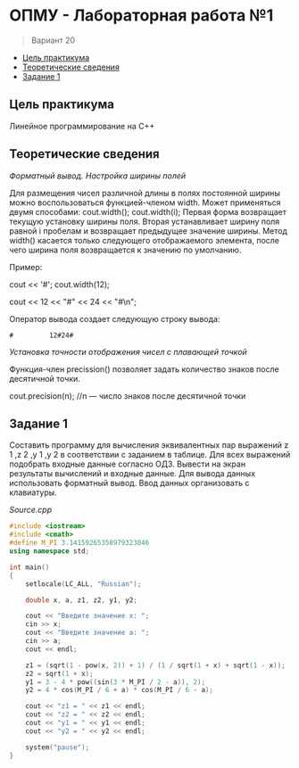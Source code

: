 # ОПМУ - Лабораторная работа №1

> Вариант 20

* [Цель практикума](#Цель-практикума)
* [Теоретические сведения](#Теоретические-сведения)
* [Задание 1](#Задание-1)

## Цель практикума

Линейное программирование на С++

## Теоретические сведения

*Форматный вывод. Настройка ширины полей*

Для размещения чисел различной длины в полях постоянной ширины
можно воспользоваться функцией-членом width. Может применяться двумя
способами:
cout.width(); cout.width(i);
Первая форма возвращает текущую установку ширины поля. Вторая
устанавливает ширину поля равной i пробелам и возвращает предыдущее
значение ширины. Метод width() касается только следующего отображаемого
элемента, после чего ширина поля возвращается к значению по умолчанию.

Пример:

cout << '#'; cout.width(12);

cout << 12 << "#" << 24 << "#\n";

Оператор вывода создает следующую строку вывода:

`#         12#24#`

*Установка точности отображения чисел с плавающей точкой*

Функция-член precission() позволяет задать количество знаков после
десятичной точки.

cout.precision(n); //n — число знаков после десятичной точки

## Задание 1

Составить программу для вычисления эквивалентных пар выражений
z 1 ,z 2 ,y 1 ,y 2 в соответствии с заданием в таблице. Для всех выражений
подобрать входные данные согласно ОДЗ.
Вывести на экран результаты вычислений и входные данные. Для
вывода данных использовать форматный вывод. Ввод данных организовать с
клавиатуры.

*Source.cpp*

```c++
#include <iostream>
#include <cmath>
#define M_PI 3.14159265358979323846
using namespace std;

int main()
{
	setlocale(LC_ALL, "Russian");

	double x, a, z1, z2, y1, y2;

	cout << "Введите значение x: ";
	cin >> x;
	cout << "Введите значение a: ";
	cin >> a;
	cout << endl;

	z1 = (sqrt(1 - pow(x, 2)) + 1) / (1 / sqrt(1 + x) + sqrt(1 - x));
	z2 = sqrt(1 + x);
	y1 = 3 - 4 * pow((sin(3 * M_PI / 2 - a)), 2);
	y2 = 4 * cos(M_PI / 6 + a) * cos(M_PI / 6 - a);

	cout << "z1 = " << z1 << endl;
	cout << "z2 = " << z2 << endl;
	cout << "y1 = " << y1 << endl;
	cout << "y2 = " << y2 << endl;

	system("pause");
}
```
